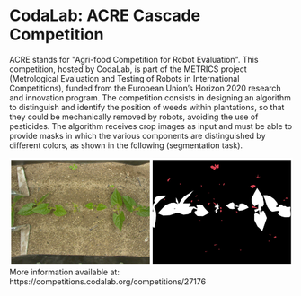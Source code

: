 # CodaLab: ACRE Cascade Competition

ACRE stands for "Agri-food Competition for Robot Evaluation". This competition, hosted by CodaLab, is part of the METRICS project (Metrological Evaluation and Testing of Robots in International Competitions), funded from the European Union’s Horizon 2020 research and innovation program.
The competition consists in designing an algorithm to distinguish and identify the position of weeds within plantations, so that they could be mechanically removed by robots, avoiding the use of pesticides. 
The algorithm receives crop images as input and must be able to provide masks in which the various components are distinguished by different colors, as shown in the following (segmentation task).
<!--- ![Alt text](images/CodaLab.png?raw=true)   versione senza possibilità di cambiare dimensione immagini. se invece voglio farlo usare quella sotto-->
<img src="images/CodaLab.png?raw=true" alt="drawing" width="900" class="center">
More information available at: <a>https://competitions.codalab.org/competitions/27176</a>
